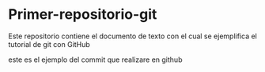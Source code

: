 # Primer-repositorio-git
Este repositorio contiene el documento de texto con el cual se ejemplifica el tutorial de git con GitHub


este es el ejemplo del commit que realizare en github
